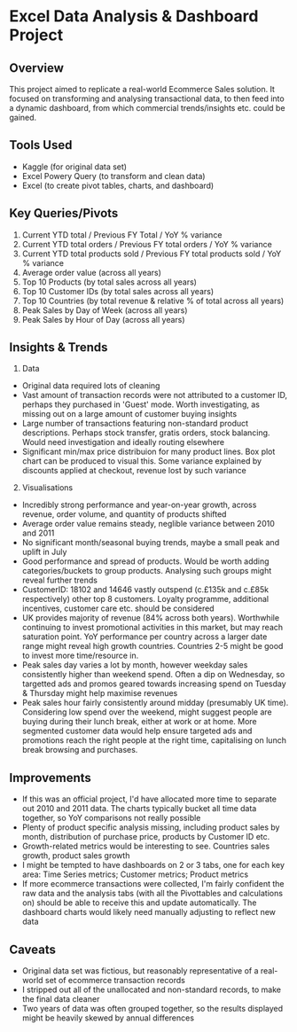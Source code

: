 # Excel Data Analysis & Dashboard Project

## Overview
This project aimed to replicate a real-world Ecommerce Sales solution. It focused on transforming and analysing transactional data, to then feed into a dynamic dashboard, from which commercial trends/insights etc. could be gained.

## Tools Used
- Kaggle (for original data set)
- Excel Powery Query (to transform and clean data)
- Excel (to create pivot tables, charts, and dashboard)

## Key Queries/Pivots
1. Current YTD total / Previous FY Total / YoY % variance
2. Current YTD total orders / Previous FY total orders / YoY % variance
3. Current YTD total products sold / Previous FY total products sold / YoY % variance
4. Average order value (across all years)
5. Top 10 Products (by total sales across all years)
6. Top 10 Customer IDs (by total sales across all years)
7. Top 10 Countries (by total revenue & relative % of total across all years)
8. Peak Sales by Day of Week (across all years)
9. Peak Sales by Hour of Day (across all years)

## Insights & Trends
1. Data
- Original data required lots of cleaning
- Vast amount of transaction records were not attributed to a customer ID, perhaps they purchased in 'Guest' mode. Worth investigating, as missing out on a large amount of customer buying insights
- Large number of transactions featuring non-standard product descriptions. Perhaps stock transfer, gratis orders, stock balancing. Would need investigation and ideally routing elsewhere
- Significant min/max price distribuion for many product lines. Box plot chart can be produced to visual this. Some variance explained by discounts applied at checkout, revenue lost by such variance
2. Visualisations
- Incredibly strong performance and year-on-year growth, across revenue, order volume, and quantity of products shifted
- Average order value remains steady, neglible variance between 2010 and 2011
- No significant month/seasonal buying trends, maybe a small peak and uplift in July
- Good performance and spread of products. Would be worth adding categories/buckets to group products. Analysing such groups might reveal further trends
- CustomerID: 18102 and 14646 vastly outspend (c.£135k and c.£85k respectively) other top 8 customers. Loyalty programme, additional incentives, customer care etc. should be considered
- UK provides majority of revenue (84% across both years). Worthwhile continuing to invest promotional activities in this market, but may reach saturation point. YoY performance per country across a larger date range might reveal high growth countries. Countries 2-5 might be good to invest more time/resource in.
- Peak sales day varies a lot by month, however weekday sales consistently higher than weekend spend. Often a dip on Wednesday, so targetted ads and promos geared towards increasing spend on Tuesday & Thursday might help maximise revenues
- Peak sales hour fairly consistently around midday (presumably UK time). Considering low spend over the weekend, might suggest people are buying during their lunch break, either at work or at home. More segmented customer data would help ensure targeted ads and promotions reach the right people at the right time, capitalising on lunch break browsing and purchases.

## Improvements
- If this was an official project, I'd have allocated more time to separate out 2010 and 2011 data. The charts typically bucket all time data together, so YoY comparisons not really possible
- Plenty of product specific analysis missing, including product sales by month, distribution of purchase price, products by Customer ID etc.
- Growth-related metrics would be interesting to see. Countries sales growth, product sales growth
- I might be tempted to have dashboards on 2 or 3 tabs, one for each key area: Time Series metrics; Customer metrics; Product metrics
- If more ecommerce transactions were collected, I'm fairly confident the raw data and the analysis tabs (with all the Pivottables and calculations on) should be able to receive this and update automatically. The dashboard charts would likely need manually adjusting to reflect new data

## Caveats
- Original data set was fictious, but reasonably representative of a real-world set of ecommerce transaction records
- I stripped out all of the unallocated and non-standard records, to make the final data cleaner
- Two years of data was often grouped together, so the results displayed might be heavily skewed by annual differences
